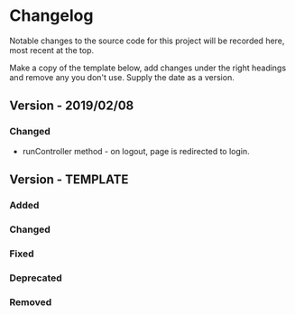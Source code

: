 # Changelog

Notable changes to the source code for this project will be recorded here, most recent at the top. 

Make a copy of the template below, add changes under the right headings and remove any you don't use. Supply the date as a version.

## Version - 2019/02/08
### Changed
* runController method - on logout, page is redirected to login.


## Version - TEMPLATE

### Added

### Changed

### Fixed

### Deprecated

### Removed
